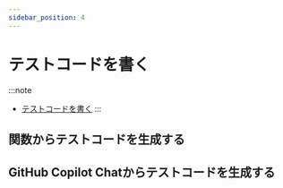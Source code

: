 ```yaml
---
sidebar_position: 4
---
```


# テストコードを書く

:::note
- [テストコードを書く](https://gen-ai-docs.jp/%e5%88%a9%e7%94%a8%e8%80%85%e5%90%91%e3%81%91/%e3%83%86%e3%82%b9%e3%83%88%e3%82%b3%e3%83%bc%e3%83%89%e3%82%92%e6%9b%b8%e3%81%8f)
:::

## 関数からテストコードを生成する

## GitHub Copilot Chatからテストコードを生成する
